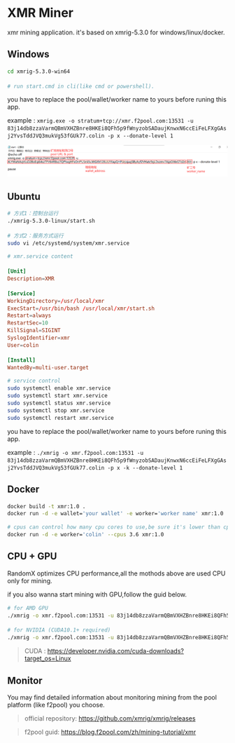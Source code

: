 # XMR Miner
xmr mining application. it's based on xmrig-5.3.0 for windows/linux/docker.

## Windows

```sh
cd xmrig-5.3.0-win64

# run start.cmd in cli(like cmd or powershell).
```

you have to replace the pool/wallet/worker name to yours before runing this app.

example : `xmrig.exe -o stratum+tcp://xmr.f2pool.com:13531 -u 83j14db8zzaVarmQBmVXHZBnre8HKEi8QFh5p9fWnyzobSADaujKnwxN6ccEiFeLFXgGAsj2YvsTddJVQ3mukVg53fGUk77.colin -p x --donate-level 1
`

![config](start.png)

## Ubuntu
```sh
# 方式1：控制台运行
./xmrig-5.3.0-linux/start.sh

# 方式2：服务方式运行
sudo vi /etc/systemd/system/xmr.service
```

```conf
# xmr.service content

[Unit]
Description=XMR

[Service]
WorkingDirectory=/usr/local/xmr
ExecStart=/usr/bin/bash /usr/local/xmr/start.sh
Restart=always
RestartSec=10
KillSignal=SIGINT
SyslogIdentifier=xmr
User=colin

[Install]
WantedBy=multi-user.target
```
```sh
# service control
sudo systemctl enable xmr.service
sudo systemctl start xmr.service
sudo systemctl status xmr.service
sudo systemctl stop xmr.service
sudo systemctl restart xmr.service
```

you have to replace the pool/wallet/worker name to yours before runing this app.

example : `./xmrig -o xmr.f2pool.com:13531 -u 83j14db8zzaVarmQBmVXHZBnre8HKEi8QFh5p9fWnyzobSADaujKnwxN6ccEiFeLFXgGAsj2YvsTddJVQ3mukVg53fGUk77.colin -p x -k --donate-level 1`


## Docker
```sh
docker build -t xmr:1.0 .
docker run -d -e wallet='your wallet' -e worker='worker name' xmr:1.0
```
 
```sh
# cpus can control how many cpu cores to use,be sure it's lower than cpu cores the computer and container owns.
docker run -d -e worker='colin' --cpus 3.6 xmr:1.0
```

## CPU + GPU

RandomX optimizes CPU performance,all the mothods above are used CPU only for mining.

if you also wanna start mining with GPU,follow the guid below.

```sh
# for AMD GPU
./xmrig -o xmr.f2pool.com:13531 -u 83j14db8zzaVarmQBmVXHZBnre8HKEi8QFh5p9fWnyzobSADaujKnwxN6ccEiFeLFXgGAsj2YvsTddJVQ3mukVg53fGUk77.colin -p x -k --donate-level 1 --opencl

# for NVIDIA (CUDA10.1+ required)
./xmrig -o xmr.f2pool.com:13531 -u 83j14db8zzaVarmQBmVXHZBnre8HKEi8QFh5p9fWnyzobSADaujKnwxN6ccEiFeLFXgGAsj2YvsTddJVQ3mukVg53fGUk77.colin -p x -k --donate-level 1 --opencl
```
> CUDA : https://developer.nvidia.com/cuda-downloads?target_os=Linux

## Monitor

You may find detailed information about monitoring mining from the pool platform (like f2pool) you choose.

> official repository: https://github.com/xmrig/xmrig/releases

> f2pool guid: https://blog.f2pool.com/zh/mining-tutorial/xmr
